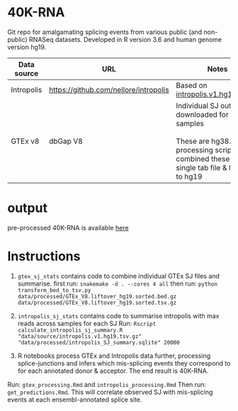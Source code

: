 # 40K-RNA

Git repo for amalgamating splicing events from various public (and non-public) RNASeq datasets. Developed in R version 3.6 and human genome version hg19.

| Data source | URL                                   | Notes                                                        | Where to place the file?            |
| ----------- | ------------------------------------- | ------------------------------------------------------------ | ----------------------------------- |
| Intropolis  | https://github.com/nellore/intropolis | Based on  [intropolis.v1.hg19.tsv.gz](http://bit.ly/1SfBRTi)<br /> | Intropolis_sj_stats / data / source |
| GTEx v8     | dbGap V8                              | Individual SJ output downloaded for all GTEx samples<br /><br />These are hg38. Post processing scripts  combined these into a single tab file & lift over to hg19 | gtex_sj_stats / data / processed    |

# output

pre-processed 40K-RNA is available [here](https://storage.googleapis.com/misspl-db-data/misspl_events_40k_hg19.sql.gz)

# Instructions
1. `gtex_sj_stats` contains code to combine individual GTEx SJ files and summarise. 
first run:
  `snakemake -d . --cores 4 all`
then run:
  `python transform_bed_to_tsv.py data/processed/GTEx_V8.liftover_hg19.sorted.bed.gz   data/processed/GTEx_V8.liftover_hg19.sorted.tsv.gz`

2. `intropolis_sj_stats` contains code to summarise intropolis with max reads across samples for each SJ
Run:
  `Rscript calculate_intropolis_sj_summary.R "data/source/intropolis.v1.hg19.tsv.gz" "data/processed/intropolis_SJ_summary.sqlite" 20000`
  
3. R notebooks process GTEx and Intropolis data further, processing splice-junctions and infers which mis-splicing events they correspond to for each annotated donor & acceptor. The end result is 40K-RNA.

Run: `gtex_processing.Rmd` and `intropolis_processing.Rmd` 
Then run: `get_predictions.Rmd`. This will correlate observed SJ with mis-splicing events at each ensembl-annotated splice site.

